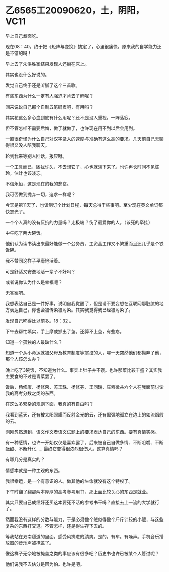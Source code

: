 # 乙6565工20090620，土，阴阳，VC11

早上自己煮面吃。

现在08：40，终于把《矩阵与变换》搞定了，心里很痛快。原来我的自学能力还是不错的吗！

早上去了朱洪胜家结果发现人还躺在床上。

其实也没什么好说的。

发觉自己终于还是听腻了这个三首歌。

有些东西为什么一定有人强迫才肯去了解呢？

回来说说自己那个自制五笔码表吧，有用吗？

其实花这么多心血到底有什么用呢？还不是没人重视。一阵落寂。

但不管怎样不需要后悔，做了就做了，也许现在用不到以后会用到。

一直很奇怪为什么自己对汉字录入的速度与准确有这么高的要求。几天前自己无聊得很又没人陪我聊天。

轮到我来等别人回话，报应呀。

一个工具而已，困扰许久，不去想它了，心也就淡下来了。也许再长时间不见陈玲，估计也该淡忘。

不信永恒，这是现在的我的悲哀。

我可否做到抛弃一切，追求一样呢？

今天是第11天了，也该制订个计划日程，每天总得干些事吧。至少现在英文单词都快忘光了。

一个个人真的没有反抗的力量吗？走极端？伤了最爱你的人。（该死的牵挂）

中午吃了两大碗饭。

他们认为读书读出来最好能做一个公务员，工资高工作又不繁重而且还几乎是个铁饭碗。

我不赞同这样子平庸地活着。

可是舒适又安逸地活一辈子不好吗？

或者说你认为什么是幸福呢？

无答案吧。

我想表达自己是一件好事，说明自我觉醒了，但是请不要妄想在互联网那脏肮的地方表达自己，你也会被传染被污染。其实我觉得我已经被污染了。

发现自己吃得比以前多。18：32 。

下午去帮忙填实，手上摩或抓出了茧。还算不上茧，有些疼。

知道一个孤独的人最缺什么？

知道一个从小命运就被父母及教育制度等掌控的人，哪一天突然他们都抛弃了他，那个人该怎么办？

晚上吃了3碗饭，不知道为什么。事实上肚子并不饿。也许那菜比较丰盛？其实我主要食的不过是青菜罢了。

饭后，杨修康、杨修荣、苏玉珠、杨修芬、王同瑞、庄素微共六个人在我面前讨论我的高考分数之类的东西。

在这么多繁杂的规则下面，我真的有自由吗？

我看到蓝天，还有被太阳照耀而反射金光的云，还有倔强地孤立在边上的如流烟般的云。

刚刚忽然想到，语文作文者语文试题上的要求表达自己的东西。要有真情实感。

有一种感情，也许一开始仅仅是喜欢罢了，后来被自己自做多情、不断咀嚼、不断酝酿、不断升化……最终它变得很浓烈很伤人。这算真情吗？

有哪几分是真实的？

情感本就是一种主观的东西。

我很幸运，是一个有意识的人。做其他的生命就没有这个特权了。

下午时翻了翻那两本厚厚的高考参考用书，那上面比较关心的东西是就业。

其实只要自己成绩好还买这本要死不活的参考书干吗？直接去上一流的大学就行了。

然而我没有这样的分数与能力，于是必须像个贼似得像个斤斤计较的小贩，与这些复杂的东西打交道。不管怎样，还是得生存下去的。

等我站在双南隧道的里面，感受风拂进的清爽。是的，有车。有噪声。手机音乐播放器的音乐声被掩盖了。

像这样子无奈地被掩盖之类的事应该有很多吧？历史书也许已被某个人篡过呢？

他们说我不去估分是因为怕。也许是吧。

